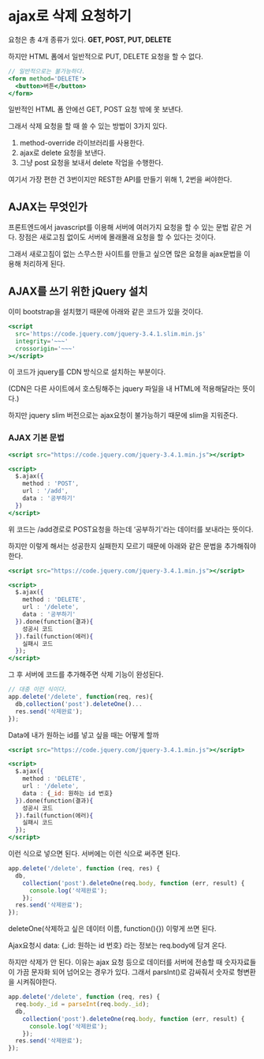 # ajax로 삭제 요청하기

요청은 총 4개 종류가 있다. **GET, POST, PUT, DELETE**

하지만 HTML 폼에서 일반적으로 PUT, DELETE 요청을 할 수 없다.

```jsx
// 일반적으로는 불가능하다.
<form method='DELETE'>
  <button>버튼</button>
</form>
```

일반적인 HTML 폼 안에선 GET, POST 요청 밖에 못 보낸다.

그래서 삭제 요청을 할 때 쓸 수 있는 방법이 3가지 있다.

1. method-override 라이브러리를 사용한다.
2. ajax로 delete 요청을 보낸다.
3. 그냥 post 요청을 보내서 delete 작업을 수행한다.

여기서 가장 편한 건 3번이지만 REST한 API를 만들기 위해 1, 2번을 써야한다.

## AJAX는 무엇인가

프론트엔드에서 javascript를 이용해 서버에 여러가지 요청을 할 수 있는 문법 같은 거다. 장점은 새로고침 없이도 서버에 몰래몰래 요청을 할 수 있다는 것이다.

그래서 새로고침이 없는 스무스한 사이트를 만들고 싶으면 많은 요청을 ajax문법을 이용해 처리하게 된다.

## AJAX를 쓰기 위한 jQuery 설치

이미 bootstrap을 설치했기 때문에 아래와 같은 코드가 있을 것이다.

```jsx
<script
  src='https://code.jquery.com/jquery-3.4.1.slim.min.js'
  integrity='~~~'
  crossorigin='~~~'
></script>
```

이 코드가 jquery를 CDN 방식으로 설치하는 부분이다.

(CDN은 다른 사이트에서 호스팅해주는 jquery 파일을 내 HTML에 적용해달라는 뜻이다.)

하지만 jquery slim 버전으로는 ajax요청이 불가능하기 때문에 slim을 지워준다.

### AJAX 기본 문법

```jsx
<script src="https://code.jquery.com/jquery-3.4.1.min.js"></script>

<script>
  $.ajax({
    method : 'POST',
    url : '/add',
    data : '공부하기'
  })
</script>
```

위 코드는 /add경로로 POST요청을 하는데 ‘공부하기'라는 데이터를 보내라는 뜻이다.

하지만 이렇게 해서는 성공한지 실패한지 모르기 때문에 아래와 같은 문법을 추가해줘야한다.

```jsx
<script src="https://code.jquery.com/jquery-3.4.1.min.js"></script>

<script>
  $.ajax({
    method : 'DELETE',
    url : '/delete',
    data : '공부하기'
  }).done(function(결과){
    성공시 코드
  }).fail(function(에러){
    실패시 코드
  });
</script>
```

그 후 서버에 코드를 추가해주면 삭제 기능이 완성된다.

```jsx
// 대충 이런 식이다.
app.delete('/delete', function(req, res){
  db,collection('post').deleteOne()...
  res.send('삭제완료');
});
```

Data에 내가 원하는 id를 넣고 싶을 때는 어떻게 할까

```jsx
<script src="https://code.jquery.com/jquery-3.4.1.min.js"></script>

<script>
  $.ajax({
    method : 'DELETE',
    url : '/delete',
    data : {_id: 원하는 id 번호}
  }).done(function(결과){
    성공시 코드
  }).fail(function(에러){
    실패시 코드
  });
</script>
```

이런 식으로 넣으면 된다. 서버에는 이런 식으로 써주면 된다.

```jsx
app.delete('/delete', function (req, res) {
  db,
    collection('post').deleteOne(req.body, function (err, result) {
      console.log('삭제완료');
    });
  res.send('삭제완료');
});
```

deleteOne(삭제하고 싶은 데이터 이름, function(){}) 이렇게 쓰면 된다.

Ajax요청시 data: {\_id: 원하는 id 번호} 라는 정보는 req.body에 담겨 온다.

하지만 삭제가 안 된다. 이유는 ajax 요청 등으로 데이터를 서버에 전송할 때 숫자자료들이 가끔 문자화 되어 넘어오는 경우가 있다. 그래서 parsInt()로 감싸줘서 숫자로 형변환을 시켜줘야한다.

```jsx
app.delete('/delete', function (req, res) {
  req.body._id = parseInt(req.body._id);
  db,
    collection('post').deleteOne(req.body, function (err, result) {
      console.log('삭제완료');
    });
  res.send('삭제완료');
});
```

